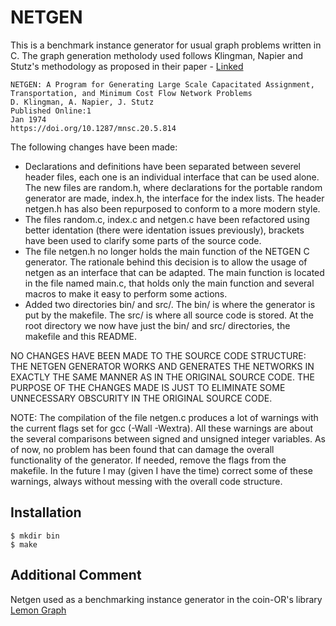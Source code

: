 # NETGEN 

This is a benchmark instance generator for usual graph problems written in C. The graph generation metholody used follows 
Klingman, Napier and Stutz's methodology as proposed in their paper - [Linked](https://pubsonline.informs.org/doi/10.1287/mnsc.20.5.814)

```
NETGEN: A Program for Generating Large Scale Capacitated Assignment, Transportation, and Minimum Cost Flow Network Problems
D. Klingman, A. Napier, J. Stutz
Published Online:1 
Jan 1974
https://doi.org/10.1287/mnsc.20.5.814
```


The following changes have been made:
* Declarations and definitions have been separated between severel header files,
  each one is an individual interface that can be used alone. The new files are
  random.h, where declarations for the portable random generator are made, 
  index.h, the interface for the index lists. The header netgen.h has also been
  repurposed to conform to a more modern style.
* The files random.c, index.c and netgen.c have been refactored using better
  identation (there were identation issues previously), brackets have been used
  to clarify some parts of the source code.
* The file netgen.h no longer holds the main function of the NETGEN C generator.
  The rationale behind this decision is to allow the usage of netgen as an
  interface that can be adapted. The main function is located in the file named
  main.c, that holds only the main function and several macros to make it easy
  to perform some actions.
* Added two directories bin/ and src/. The bin/ is where the generator is put
  by the makefile. The src/ is where all source code is stored. At the root
  directory we now have just the bin/ and src/ directories, the makefile and
  this README.

NO CHANGES HAVE BEEN MADE TO THE SOURCE CODE STRUCTURE: THE NETGEN GENERATOR
WORKS AND GENERATES THE NETWORKS IN EXACTLY THE SAME MANNER AS IN THE ORIGINAL
SOURCE CODE. THE PURPOSE OF THE CHANGES MADE IS JUST TO ELIMINATE SOME
UNNECESSARY OBSCURITY IN THE ORIGINAL SOURCE CODE.

NOTE: The compilation of the file netgen.c produces a lot of warnings with the
current flags set for gcc (-Wall -Wextra). All these warnings are about the
several comparisons between signed and unsigned integer variables. As of now, 
no problem has been found that can damage the overall functionality of the
generator. If needed, remove the flags from the makefile. In the future I may
(given I have the time) correct some of these warnings, always without messing
with the overall code structure.


## Installation
```
$ mkdir bin
$ make
```
## Additional Comment

Netgen used as a benchmarking instance generator in the coin-OR's library [Lemon Graph](https://linkinghub.elsevier.com/retrieve/pii/S1571066111000740)

